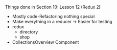 Things done in Section 10: Lesson 12 (Redux 2)

- Mostly code-Refactoring nothing special
- Make everything in a reducer -> Easier for testing
- redux
  - directory
  - shop
- CollectionsOverview Component

